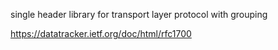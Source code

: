 
single header library for transport layer protocol with grouping

https://datatracker.ietf.org/doc/html/rfc1700

